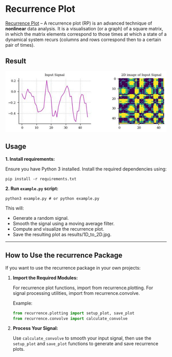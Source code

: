 # Recurrence Plot
[Recurrence Plot](https://en.wikipedia.org/wiki/Recurrence_plot) – A recurrence plot (RP) is an advanced technique of **nonlinear** data analysis. It is a visualisation (or a graph) of a square matrix, in which the matrix elements correspond to those times at which a state of a dynamical system recurs (columns and rows correspond then to a certain pair of times).

## Result
![](results/1D_to_2D.jpg)

## Usage
**1. Install requirements:**

Ensure you have Python 3 installed. Install the required dependencies using:


    pip install -r requirements.txt

**2. Run `example.py` script:**

    python3 example.py # or python example.py

This will:

- Generate a random signal.
- Smooth the signal using a moving average filter.
- Compute and visualize the recurrence plot.
- Save the resulting plot as results/1D_to_2D.jpg.

----
## How to Use the recurrence Package

If you want to use the recurrence package in your own projects:

1) **Import the Required Modules:**

    For recurrence plot functions, import from recurrence.plotting.
    For signal processing utilities, import from recurrence.convolve.

    Example:

    ```python
    from recurrence.plotting import setup_plot, save_plot
    from recurrence.convolve import calculate_convolve
    ```

2) **Process Your Signal:** 
   
   Use `calculate_convolve` to smooth your input signal, then use the `setup_plot` and `save_plot` functions to generate and save recurrence plots.